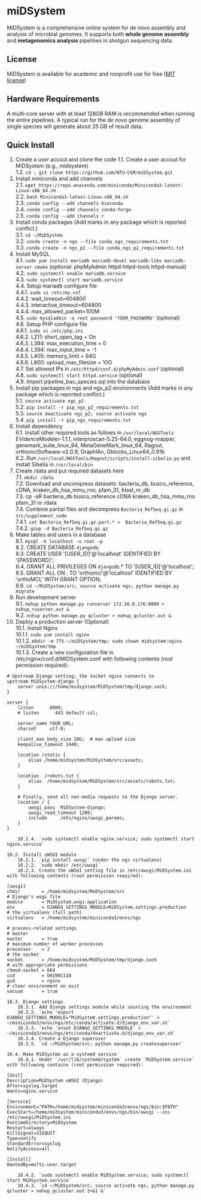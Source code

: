 # miDSystem
MiDSystem is a comprehensive online system for de novo assembly and analysis of microbial genomes. It supports both __whole genome assembly__ and __metagenomics analysis__ pipelines in shotgun sequencing data.
## License
MiDSystem is available for academic and nonprofit use for free ([MIT license](LICENSE.md))  
## Hardware Requirements
A multi-core server with at least 128GB RAM is recommended when running the entire pipelines. A typical run for the *de novo* genome assembly of single species will generate about 25 GB of result data.
## Quick Install
1. Create a user accout and clone the code
    1.1. Create a user accout for MiDSystem (e.g., midsystem)  
    1.2. `cd ; git clone https://github.com/NTU-CGM/miDSystem.git`  
2. Install miniconda and add channels  
    2.1. `wget https://repo.anaconda.com/miniconda/Miniconda3-latest-Linux-x86_64.sh`  
    2.2. `bash Miniconda3-latest-Linux-x86_64.sh`  
    2.3. `conda config --add channels bioconda`  
    2.4. `conda config --add channels conda-forge`  
    2.5. `conda config --add channels r`  
3. Install conda packages (Add marks in any package which is reported conflict.)  
    3.1. `cd ~/MiDSystem`  
    3.2. `conda create -n ngs --file conda_ngs_requirements.txt`  
    3.3. `conda create -n ngs_p2 --file conda_ngs_p2_requirements.txt`  
4. Install MySQL  
    4.1. `sudo yum install mariadb mariadb-devel mariadb-libs mariadb-server cmake` (optional: phpMyAdmin httpd httpd-tools httpd-manual)  
    4.2. `sudo systemctl enable mariadb.service`  
    4.3. `sudo systemctl start mariadb.service`  
    4.4. Setup mariadb configure file  
        4.4.1. `sudo vi /etc/my.cnf`  
        4.4.2. wait_timeout=604800  
        4.4.3. interactive_timeout=604800  
        4.4.4. max_allowed_packet=100M  
    4.5. `sudo mysqladmin -u root password 'YOUR_PASSWORD'` (optional)  
    4.6. Setup PHP configure file  
        4.6.1. `sudo vi /etc/php.ini`  
        4.6.2. L211: short_open_tag = On  
        4.6.3. L384: max_execution_time = 0  
        4.6.4. L394: max_input_time = -1  
        4.6.5. L405: memory_limit = 64G  
        4.6.6. L800: upload_max_filesize = 10G  
    4.7. Set allowed IPs in `/etc/httpd/conf.d/phpMyAdmin.conf` (optional)  
    4.8. `sudo systemctl start httpd.service` (optional)  
    4.9. Import pipeline_bac_species.sql into the database  
5. Install pip packages in ngs and ngs_p2 environments (Add marks in any package which is reported conflict.)  
    5.1. `source activate ngs_p2`  
    5.2. `pip install -r pip_ngs_p2_requirements.txt`  
    5.3. `source deactivate ngs_p2; source activate ngs`  
    5.4. `pip install -r pip_ngs_requirements.txt`  
6. Install dependency  
    6.1. Install other required tools as follows in `/usr/local/NGSTools`  
    EVidenceModeler-1.1.1, interproscan-5.25-64.0, eggnog-mapper, genemark_suite_linux_64, MetaGeneMark_linux_64, Ragout, orthomclSoftware-v2.0.9, GraphlAn, Gblocks_Linux64_0.91b   
    6.2. Run `/usr/local/NGSTools/Ragout/scripts/install-sibelia.py` and install Sibelia in `/usr/local/bin`  
7. Create /data and put required datasets here  
    7.1. `mkdir /data`  
    7.2. Download and uncompress datasets:  bacteria_db, busco_reference, cDNA, kraken_db_hsa_mmu_rno, pfam_31, blast_nr_db  
    7.3. cp -aR bacteria_db busco_reference cDNA kraken_db_hsa_mmu_rno pfam_31 nr /data  
    7.4. Combine partial files and decompress `Bacteria_RefSeq.gi.gz` in `src/supplement_code`  
        7.4.1. `cat Bacteria_RefSeq.gi.gz.part.* >  Bacteria_RefSeq.gi.gz`  
        7.4.2. `gzup -d Bacteria_RefSeq.gi.gz`  
8. Make tables and users in a database  
    8.1. `mysql -h localhost -u root -p`  
    8.2. CREATE DATABASE `djangodb`;  
    8.3. CREATE USER '[USER_ID]'@'localhost' IDENTIFIED BY '[PASSWORD]';  
    8.4. GRANT ALL PRIVILEGES ON `djangodb`.* TO '[USER_ID]'@'localhost';  
    8.5. GRANT ALL ON *.* TO 'orthomcl'@'localhost' IDENTIFIED BY 'orthoMCL' WITH GRANT OPTION;  
    8.6. `cd ~/MiDSystem/src; source activate ngs; python manage.py migrate`  
9. Run development server  
    9.1. `nohup python manage.py runserver 172.16.0.176:8000 > nohup_ruserver.out &`  
    9.2. `nohup python manage.py qcluster > nohup_qcluster.out &`  
10. Deploy a production server (Optional)  
    10.1. Install Nginx  
        10.1.1. `sudo yum install nginx`  
        10.1.2. `mkdir -m 775 ~/miDSystem/tmp; sudo chown midsystem:nginx ~/miDSystem/tmp`  
        10.1.3. Create a new configuration file in /etc/nginx/conf.d/MiDSystem.conf with following contents (root permission required):  
        
```
# Upstream Django setting; the socket nginx connects to
upstream MiDSystem-django {
    server unix:///home/midsystem/MiDSystem/tmp/django.sock;
}

server {
    listen      8000;
    # listen      443 default ssl;

    server_name YOUR_URL;
    charset     utf-8;

    client_max_body_size 20G;  # max upload size
    keepalive_timeout 1440;

    location /static {
        alias /home/midsystem/MiDSystem/src/assets;
    }
    
    location  /robots.txt {
        alias  /home/midsystem/MiDSystem/src/assets/robots.txt;
    }

    # Finally, send all non-media requests to the Django server.
    location / {
        uwsgi_pass  MiDSystem-django;
        uwsgi_read_timeout 1200;
        include     /etc/nginx/uwsgi_params;
    }
}
```
    
        10.1.4. `sudo systemctl enable nginx.service; sudo systemctl start nginx.service`  
    
    10.2. Install uWSGI module  
        10.2.1. `pip install uwsgi` (under the ngs virtualenv)  
        10.2.2. `sudo mkdir /etc/uwsgi`  
        10.2.3. Create the uWSGI setting file in /etc/uwsgi/MiDSystem.ini with following contents (root permission required):  

```
[uwsgi]
chdir        = /home/midsystem/MiDSystem/src
# Django's wsgi file
module       = MiDSystem.wsgi:application
env          = DJANGO_SETTINGS_MODULE=MiDSystem.settings.production
# the virtualenv (full path)
virtualenv   = /home/midsystem/miniconda3/envs/ngs

# process-related settings
# master
master       = true
# maximum number of worker processes
processes    = 2
# the socket
socket       = /home/midsystem/MiDSystem/tmp/django.sock
# with appropriate permissions
chmod-socket = 664
uid          = b01901110
gid          = nginx
# clear environment on exit
vacuum       = true
```

    10.3. Django settings  
        10.3.1. Add Django settings module while sourcing the environment  
        10.3.2. `echo 'export DJANGO_SETTINGS_MODULE="MiDSystem.settings.production"' > ~/miniconda3/envs/ngs/etc/conda/activate.d/django_env_var.sh`  
        10.3.3. `echo 'unset DJANGO_SETTINGS_MODULE' > ~/miniconda3/envs/ngs/etc/conda/deactivate.d/django_env_var.sh`  
        10.3.4. Create a Django superuser  
        10.3.5. `cd ~/MiDSystem/src; python manage.py createsuperuser`  

    10.4. Make MiDSystem as a systemd service  
        10.4.1. Under `/usr/lib/systemd/system` create `MiDSystem.service` with following contains (root permission required):  

```
[Unit]
Description=MiDSystem uWSGI (Django)
After=syslog.target
Wants=nginx.service

[Service]
Environment="PATH=/home/midsystem/miniconda3/envs/ngs/bin:$PATH"
ExecStart=/home/midsystem/miniconda3/envs/ngs/bin/uwsgi --ini /etc/uwsgi/MiDSystem.ini
RuntimeDirectory=MiDSystem
Restart=always
KillSignal=SIGQUIT
Type=notify
StandardError=syslog
NotifyAccess=all

[Install]
WantedBy=multi-user.target
```
    
        10.4.2. `sudo systemctl enable MiDSystem.service; sudo systemctl start MiDSystem.service`  
        10.4.3. `cd ~/MiDSystem/src; source activate ngs; python manage.py qcluster > nohup_qcluster.out 2>&1 &`  

